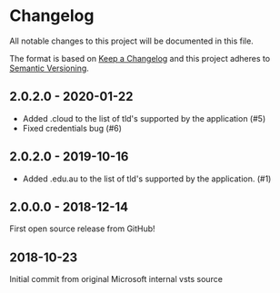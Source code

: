 # Changelog
All notable changes to this project will be documented in this file.

The format is based on [Keep a Changelog](http://keepachangelog.com/en/1.0.0/)
and this project adheres to [Semantic Versioning](http://semver.org/spec/v2.0.0.html).

## 2.0.2.0 - 2020-01-22

- Added .cloud to the list of tld's supported by the application (#5)
- Fixed credentials bug (#6)

## 2.0.2.0 - 2019-10-16

- Added .edu.au to the list of tld's supported by the application. (#1)

## 2.0.0.0 - 2018-12-14

First open source release from GitHub!

## 2018-10-23

Initial commit from original Microsoft internal vsts source
